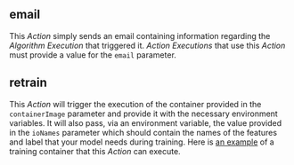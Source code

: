 ## email
This _Action_ simply sends an email containing information regarding the _Algorithm Execution_ that triggered it. _Action Executions_ that use this _Action_ must provide a value for the `email` parameter.

## retrain
This _Action_ will trigger the execution of the container provided in the `containerImage` parameter and provide it with the necessary environment variables. It will also pass, via an environment variable, the value provided in the `ioNames` parameter which should contain the names of the features and label that your model needs during training. Here is [an example](https://gitlab.agile.nat.bt.com/BETALAB/research/panoptes/callcenter-model-training/-/tree/master) of a training container that this _Action_ can execute.